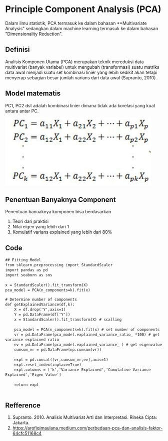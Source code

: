 # Principle Component Analysis (PCA)
Dalam ilmu statistik, PCA termasuk ke dalam bahasan **Multivariate Analysis" sedangkan dalam machine learning termasuk ke dalam bahasan "Dimensionality Reduction".

## Definisi
Analisis Komponen Utama (PCA) merupakan teknik mereduksi data multivariat (banyak variabel) untuk mengubah (transformasi) suatu matriks data awal menjadi suatu set kombinasi linier yang lebih sedikit akan tetapi menyerap sebagian besar jumlah varians dari data awal (Supranto, 2010).

## Model matematis
PC1, PC2 dst adalah kombinasi linier dimana tidak ada korelasi yang kuat antara antar PC.

![](images/pca_model.PNG)

## Penentuan Banyaknya Component
Penentuan banuaknya komponen bisa berdasarkan
1. Teori dari praktisi
2. Nilai eigen yang lebih dari 1
3. Komulatif varians explained yang lebih dari 80%

## Code
```
## Fitting Model
from sklearn.preprocessing import StandardScaler
import pandas as pd
import seaborn as sns

x = StandardScaler().fit_transform(X)
pca_model = PCA(n_components=k).fit(x)
```

```
# Determine number of components
def getExplainedVariance(df,k):
    X = df.drop('Y',axis=1)
    Y = pd.DataFrame(df['Y'])
    x = StandardScaler().fit_transform(X) # scalling
    
    pca_model = PCA(n_components=k).fit(x) # set number of components
    vr = pd.DataFrame(pca_model.explained_variance_ratio_ *100) # get variance explained ratio
    ev = pd.DataFrame(pca_model.explained_variance_ ) # get eigenvalue
    cumsum_vr = pd.DataFrame(np.cumsum(vr))
    
    expl = pd.concat([vr,cumsum_vr,ev],axis=1)
    expl.reset_index(inplace=True)
    expl.columns = ['k','Variance Explained','Cumulative Variance Explained','Eigen Value']
    
    return expl
    
```


## Refference
1. Supranto. 2010. Analisis Multivariat Arti dan Interpretasi. Rineka Cipta: Jakarta.
2. https://arofiqimaulana.medium.com/perbedaan-pca-dan-analisis-faktor-64cfc51168c4

